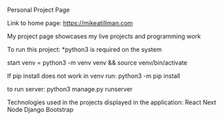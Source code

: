 Personal Project Page

Link to home page: https://mikeatillman.com

My project page showcases my live projects and programming work


To run this project:
*python3 is required on the system

start venv = python3 -m venv venv && source venv/bin/activate

If pip install does not work in venv run: python3 -m pip install

to run server: python3 manage.py runserver

Technologies used in the projects displayed in the application:
React
Next
Node
Django
Bootstrap

